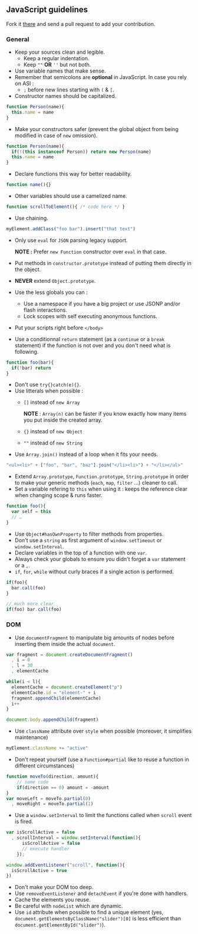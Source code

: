 ## JavaScript guidelines

Fork it [there](https://github.com/mlbli/js-guidelines) and send a pull request to add your contribution. 

### General

* Keep your sources clean and legible. 
  * Keep a regular indentation.
  * Keep `""` **OR** `''` but not both.
* Use variable names that make sense.
* Remember that semicolons are **optional** in JavaScript. 
  In case you rely on ASI : 
    * `;` before new lines starting with `(` & `[`. 
* Constructor names should be capitalized.
  
```javascript
function Person(name){
  this.name = name
}
```

* Make your constructors safer (prevent the global object from being modified in case of `new` omission).

```javascript
function Person(name){
  if(!(this instanceof Person)) return new Person(name)
  this.name = name
}
```

* Declare functions this way for better readability.

```javascript
function name(){}
```

* Other variables should use a camelized name.
  
```javascript
function scrollToElement(){ /* code here */ }
```

* Use chaining. 

```javascript
myElement.addClass("foo bar").insert("that text")
```

* Only use `eval` for `JSON` parsing legacy support.
  
    **NOTE :** Prefer `new Function` constructor over `eval` in that case. 
   
* Put methods in `constructor.prototype` instead of putting them directly in the object. 
* **NEVER** extend `Object.prototype`. 
* Use the less globals you can :
    * Use a namespace if you have a big project or use JSONP and/or flash interactions. 
    * Lock scopes with self executing anonymous functions. 
* Put your scripts right before `</body>`
* Use a conditionnal `return` statement (as a `continue` or a `break` statement) if the function is not over and you don't need what is following. 

```javascript
function foo(bar){
  if(!bar) return
}
```
  
* Don't use `try{}catch(e){}`.
* Use litterals when possible :
  * `[]` instead of `new Array`
    
    **NOTE** : `Array(n)` can be faster if you know exactly how many items you put inside the created array. 
  * `{}` instead of `new Object`
  * `""` instead of `new String`
* Use `Array.join()` instead of a loop when it fits your needs. 
  
```javascript
"<ul><li>" + ["foo", "bar", "baz"].join("</li><li>") + "</li></ul>"
```

* Extend `Array.prototype`, `Function.prototype`, `String.prototype` in order to make your generic methods (`each`, `map`, `filter` ...) cleaner to call. 
* Set a variable refering to `this` when using it : keeps the reference clear when changing scope & runs faster. 
  
```javascript
function foo(){
  var self = this
  // …
}
```

* Use `Object#hasOwnProperty` to filter methods from properties. 
* Don't use a `string` as first argument of `window.setTimeout` or `window.setInterval`.
* Declare variables in the top of a function with one `var`.
* Always check your globals to ensure you didn't forget a `var` statement or a `,`. 
* `if`, `for`, `while` without curly braces if a single action is performed. 

```javascript
if(foo){
  bar.call(foo)
}

// much more clear
if(foo) bar.call(foo)
```

### DOM

* Use `documentFragment` to manipulate big amounts of nodes before inserting them inside the actual `document`. 

```javascript
var fragment = document.createDocumentFragment()
  , i = 0
  , l = 30
  , elementCache

while(i < l){
  elementCache = document.createElement("p")
  elementCache.id = "element-" + i
  fragment.appendChild(elementCache)
  i++
}

document.body.appendChild(fragment)
```

* Use `className` attribute over `style` when possible (moreover, it simplifies maintenance)

```javascript
myElement.className += "active"
```
  
* Don't repeat yourself (use a `Function#partial` like to reuse a function in different circumstances)

```javascript
function moveTo(direction, amount){
    // some code
    if(direction == 0) amount = -amount
}
var moveLeft = moveTo.partial(0)
  , moveRight = moveTo.partial(1)
```
  
* Use a `window.setInterval` to limit the functions called when `scroll` event is fired. 

```javascript
var isScrollActive = false
  , scrollInterval = window.setInterval(function(){
      isScrollActive = false
      // execute handler
    });

window.addEventListener("scroll", function(){
  isScrollActive = true
})

```

* Don't make your DOM too deep. 
* Use `removeEventListener` and `detachEvent` if you're done with handlers. 
* Cache the elements you reuse. 
* Be careful with `nodeList` which are dynamic. 
* Use `id` attribute when possible to find a unique element (yes, `document.getElementsByClassName("slider")[0]` is less efficient than `document.getElementById("slider")`).


